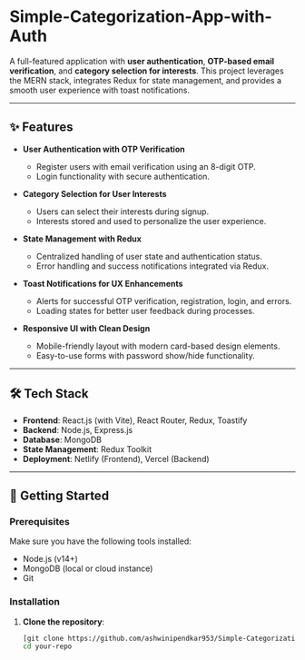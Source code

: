 # Simple-Categorization-App-with-Auth

A full-featured application with **user authentication**, **OTP-based email verification**, and **category selection for interests**. This project leverages the MERN stack, integrates Redux for state management, and provides a smooth user experience with toast notifications.

---

## ✨ Features

- **User Authentication with OTP Verification**  
  - Register users with email verification using an 8-digit OTP.
  - Login functionality with secure authentication.

- **Category Selection for User Interests**  
  - Users can select their interests during signup.
  - Interests stored and used to personalize the user experience.

- **State Management with Redux**  
  - Centralized handling of user state and authentication status.
  - Error handling and success notifications integrated via Redux.

- **Toast Notifications for UX Enhancements**  
  - Alerts for successful OTP verification, registration, login, and errors.
  - Loading states for better user feedback during processes.

- **Responsive UI with Clean Design**  
  - Mobile-friendly layout with modern card-based design elements.
  - Easy-to-use forms with password show/hide functionality.

---

## 🛠️ Tech Stack

- **Frontend**: React.js (with Vite), React Router, Redux, Toastify  
- **Backend**: Node.js, Express.js  
- **Database**: MongoDB  
- **State Management**: Redux Toolkit  
- **Deployment**: Netlify (Frontend), Vercel (Backend)  

---

## 🚀 Getting Started

### Prerequisites

Make sure you have the following tools installed:

- Node.js (v14+)
- MongoDB (local or cloud instance)
- Git

### Installation

1. **Clone the repository**:
   ```bash
   [git clone https://github.com/ashwinipendkar953/Simple-Categorization-App-with-Auth.git]
   cd your-repo
